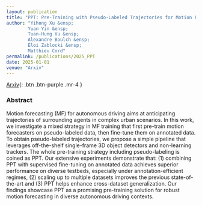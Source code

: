 ```yaml
---
layout: publication
title: "PPT: Pre-Training with Pseudo-Labeled Trajectories for Motion Forecasting"
author: "Yihong Xu &ensp;
        Yuan Yin &ensp;
        Tuan-Hung Vu &ensp;
        Alexandre Boulch &ensp;
        Éloi Zablocki &ensp;
        Matthieu Cord"
permalink: /publications/2025_PPT
date: 2025-01-01
venue: "Arxiv"
---
```


[Arxiv](https://arxiv.org/abs/2412.06491){: .btn .btn-purple .mr-4 }

### Abstract

Motion forecasting (MF) for autonomous driving aims at anticipating trajectories of surrounding agents in complex urban scenarios. In this work, we investigate a mixed strategy in MF training that first pre-train motion forecasters on pseudo-labeled data, then fine-tune them on annotated data. To obtain pseudo-labeled trajectories, we propose a simple pipeline that leverages off-the-shelf single-frame 3D object detectors and non-learning trackers. The whole pre-training strategy including pseudo-labeling is coined as PPT. Our extensive experiments demonstrate that: (1) combining PPT with supervised fine-tuning on annotated data achieves superior performance on diverse testbeds, especially under annotation-efficient regimes, (2) scaling up to multiple datasets improves the previous state-of-the-art and (3) PPT helps enhance cross-dataset generalization. Our findings showcase PPT as a promising pre-training solution for robust motion forecasting in diverse autonomous driving contexts.
